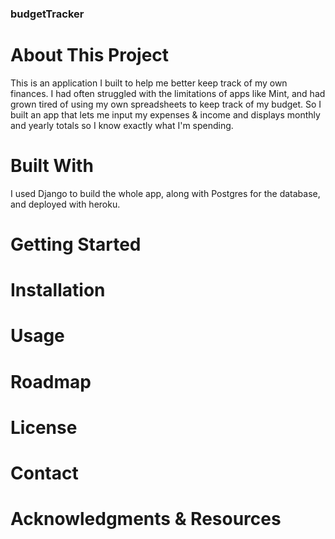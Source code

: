 
### budgetTracker
# About This Project
This is an application I built to help me better keep track of my own finances. I had often struggled with the limitations of apps like Mint, and had grown tired of using my own spreadsheets to keep track of my budget. So I built an app that lets me input my expenses & income and displays monthly and yearly totals so I know exactly what I'm spending.

# Built With
I used Django to build the whole app, along with Postgres for the database, and deployed with heroku.

# Getting Started

# Installation

# Usage

# Roadmap

# License

# Contact

# Acknowledgments & Resources
